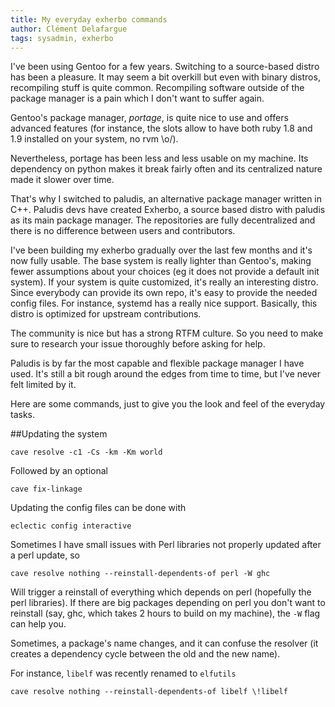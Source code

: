 ```yaml
---
title: My everyday exherbo commands
author: Clément Delafargue
tags: sysadmin, exherbo
---
```


I've been using Gentoo for a few years. Switching to a source-based distro has
been a pleasure. It may seem a bit overkill but even with binary distros,
recompiling stuff is quite common. Recompiling software outside of the package
manager is a pain which I don't want to suffer again.

Gentoo's package manager, *portage*, is quite nice to use and offers advanced
features (for instance, the slots allow to have both ruby 1.8 and 1.9
installed on your system, no rvm \o/).

Nevertheless, portage has been less and less usable on my machine. Its
dependency on python makes it break fairly often and its centralized nature
made it slower over time.

That's why I switched to paludis, an alternative package manager written in
C++. Paludis devs have created Exherbo, a source based distro with paludis as
its main package manager. The repositories are fully decentralized and there
is no difference between users and contributors.

I've been building my exherbo gradually over the last few months and it's now
fully usable. The base system is really lighter than Gentoo's, making fewer
assumptions about your choices (eg it does not provide a default init system).
If your system is quite customized, it's really an interesting distro. Since
everybody can provide its own repo, it's easy to provide the needed config
files. For instance, systemd has a really nice support. Basically, this distro
is optimized for upstream contributions.

The community is nice but has a strong RTFM culture. So you need to make sure
to research your issue thoroughly before asking for help.

Paludis is by far the most capable and flexible package manager I have used.
It's still a bit rough around the edges from time to time, but I've never felt
limited by it.

Here are some commands, just to give you the look and feel of the everyday tasks.

##Updating the system

    cave resolve -c1 -Cs -km -Km world

Followed by an optional

    cave fix-linkage

Updating the config files can be done with

    eclectic config interactive

Sometimes I have small issues with Perl libraries not properly updated after a
perl update, so

    cave resolve nothing --reinstall-dependents-of perl -W ghc

Will trigger a reinstall of everything which depends on perl (hopefully the
perl libraries). If there are big packages depending on perl you don't want to
reinstall (say, ghc, which takes 2 hours to build on my machine), the ``-W``
flag can help you.

Sometimes, a package's name changes, and it can confuse the resolver (it
creates a dependency cycle between the old and the new name).

For instance, ``libelf`` was recently renamed to ``elfutils``

    cave resolve nothing --reinstall-dependents-of libelf \!libelf

